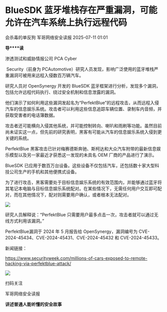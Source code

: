 #  BlueSDK 蓝牙堆栈存在严重漏洞，可能允许在汽车系统上执行远程代码  
会杀毒的单反狗  军哥网络安全读报   2025-07-11 01:01  
  
**导****读**  
  
  
  
渗透测试和威胁情报公司 PCA Cyber  
  
 Security（前身为 PCAutomotive）研究人员发现，影响广泛使用的蓝牙堆栈严重漏洞可被用来远程入侵数百万辆汽车。  
  
  
研究人员对 OpenSynergy 开发的 BlueSDK 蓝牙框架进行分析，发现多个漏洞，包括允许远程代码执行、绕过安全机制和信息泄露的漏洞。  
  
  
他们演示了如何利用这些漏洞发起名为“PerfektBlue”的远程攻击，从而远程入侵汽车的信息娱乐系统。攻击者可以利用这些信息追踪车辆位置、录制车内音频，并获取受害者的电话簿数据。  
  
  
攻击者还可能横向入侵其他系统，并可能控制转向、喇叭和雨刷等功能。虽然目前尚未证实这一点，但先前的研究表明，黑客有可能从汽车的信息娱乐系统入侵到更关键的系统。  
  
  
PerfektBlue 黑客攻击已针对梅赛德斯奔驰、斯柯达和大众汽车附带的最新信息娱乐模型以及另一家最近才获悉这一发现的未具名 OEM 厂商的产品进行了演示。  
  
  
BlueSDK 已应用于数百万台设备。这些设备不仅包括汽车，还包括数十家大型科技公司生产的手机和其他便携式设备。  
  
  
为了进行攻击，黑客需要处于目标信息娱乐系统的有效范围内，并能够通过蓝牙将其笔记本电脑与目标信息娱乐系统配对。在某些情况下，无需任何用户交互即可配对，而在其他情况下，配对则需要用户确认，或者根本无法配对。  
  
![](https://mmbiz.qpic.cn/mmbiz_png/AnRWZJZfVaFJgxeo5hvrUX9OYPBYtpupgRoJYV5DrmLdSHuBdZqzdAjLRJJgBOv7m4LDibdOJF4rvBmfKEkpDow/640?wx_fmt=png&from=appmsg "")  
  
  
研究人员解释说：“PerfektBlue 只需要用户最多点击一次，攻击者就可以通过无线方式利用该漏洞。”  
  
  
PerfektBlue漏洞于 2024 年 5 月报告给 OpenSynergy，漏洞编号为 CVE-2024-45434、CVE-2024-45431、CVE-2024-45432 和 CVE-2024-45433。  
  
  
新闻链接：  
  
https://www.securityweek.com/millions-of-cars-exposed-to-remote-hacking-via-perfektblue-attack/  
  
![](https://mmbiz.qpic.cn/mmbiz_jpg/AnRWZJZfVaGC3gsJClsh4Fia0icylyBEnBywibdbkrLLzmpibfdnf5wNYzEUq2GpzfedMKUjlLJQ4uwxAFWLzHhPFQ/640?wx_fmt=jpeg "")  
  
扫码关注  
  
军哥网络安全读报  
  
**讲述普通人能听懂的安全故事**  
  
  
